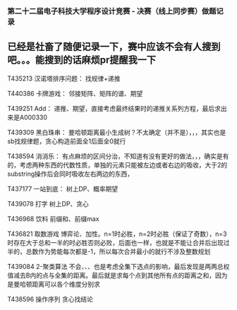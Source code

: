 ### 第二十二届电子科技大学程序设计竞赛 - 决赛（线上同步赛）做题记录

已经是社畜了随便记录一下，赛中应该不会有人搜到吧。。。能搜到的话麻烦pr提醒我一下
----

T435213 汉诺塔排序问题：
找规律+递推

T440386 卡牌游戏：
邻接矩阵、矩阵的谱、期望

T439251 Add：
递推、期望，直接考虑最终结果时的递推关系列方程，最后求出来是A000330

T439309 黑白珠串：
曼哈顿距离最小生成树？不太确定（并不是），，，其实也是sb找规律题，贪心构造前面全1后面全0就行

T438594 消消乐：
有点麻烦的区间分治，不知道有没有更好的做法，，，确实是有的，考虑两种东西的代数性质，单独的元素只能被左边或者右边的吸收，大于2的substring操作后会同时吸收左右两边的东西，

T437177 一站到底：
树上DP、概率期望

T439078 打字
树上DP、贪心

T436968 饮料
前缀和、前缀max

T436821 取数游戏
博弈论、加性。n=1时必胜，n=2时必胜（保证了奇数），n=3时存在大于总和一半的时必胜否则必败，后面也一样，也就是不能让合并后出现过半的，总数作为势能每次都是-1，所以每次合并最小的就行不涉及整数规划

T439084 2-聚类算法
不会、、、也是考虑全集下选点的影响，最后发现是两两总权值减去B内的点与全集的距离。最后就是求每个点到其他所有点的距离之和，因为是曼哈顿距离可以各个维度分别求

T438596 操作序列
贪心找结论

